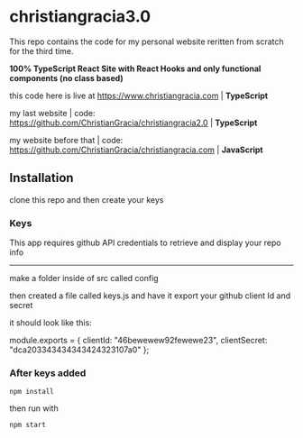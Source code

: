 # christiangracia3.0

This repo contains the code for my personal website reritten from scratch for the third time.

**100% TypeScript React Site with React Hooks and only functional components (no class based)**

this code here is live at https://www.christiangracia.com | **TypeScript**

my last website | code: https://github.com/ChristianGracia/christiangracia2.0 | **TypeScript**

my website before that | code: https://github.com/ChristianGracia/christiangracia.com | **JavaScript**

## Installation

clone this repo and then create your keys

### Keys

This app requires github API credentials to retrieve and display your repo info

---

make a folder inside of src called config

then created a file called keys.js and have it export your github client Id and secret

it should look like this:

module.exports = {
clientId: "46bewewew92fewewe23",
clientSecret: "dca203343434343424323107a0"
};

### After keys added

`npm install`

then run with

`npm start`
